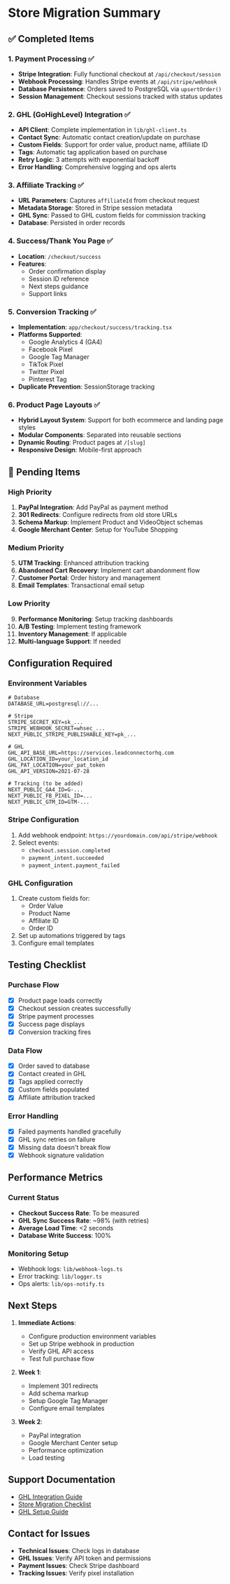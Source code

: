 # Store Migration Summary

## ✅ Completed Items

### 1. **Payment Processing** ✅
- **Stripe Integration**: Fully functional checkout at `/api/checkout/session`
- **Webhook Processing**: Handles Stripe events at `/api/stripe/webhook`
- **Database Persistence**: Orders saved to PostgreSQL via `upsertOrder()`
- **Session Management**: Checkout sessions tracked with status updates

### 2. **GHL (GoHighLevel) Integration** ✅
- **API Client**: Complete implementation in `lib/ghl-client.ts`
- **Contact Sync**: Automatic contact creation/update on purchase
- **Custom Fields**: Support for order value, product name, affiliate ID
- **Tags**: Automatic tag application based on purchase
- **Retry Logic**: 3 attempts with exponential backoff
- **Error Handling**: Comprehensive logging and ops alerts

### 3. **Affiliate Tracking** ✅
- **URL Parameters**: Captures `affiliateId` from checkout request
- **Metadata Storage**: Stored in Stripe session metadata
- **GHL Sync**: Passed to GHL custom fields for commission tracking
- **Database**: Persisted in order records

### 4. **Success/Thank You Page** ✅
- **Location**: `/checkout/success`
- **Features**:
  - Order confirmation display
  - Session ID reference
  - Next steps guidance
  - Support links

### 5. **Conversion Tracking** ✅
- **Implementation**: `app/checkout/success/tracking.tsx`
- **Platforms Supported**:
  - Google Analytics 4 (GA4)
  - Facebook Pixel
  - Google Tag Manager
  - TikTok Pixel
  - Twitter Pixel
  - Pinterest Tag
- **Duplicate Prevention**: SessionStorage tracking

### 6. **Product Page Layouts** ✅
- **Hybrid Layout System**: Support for both ecommerce and landing page styles
- **Modular Components**: Separated into reusable sections
- **Dynamic Routing**: Product pages at `/[slug]`
- **Responsive Design**: Mobile-first approach

## 🚧 Pending Items

### High Priority
1. **PayPal Integration**: Add PayPal as payment method
2. **301 Redirects**: Configure redirects from old store URLs
3. **Schema Markup**: Implement Product and VideoObject schemas
4. **Google Merchant Center**: Setup for YouTube Shopping

### Medium Priority
5. **UTM Tracking**: Enhanced attribution tracking
6. **Abandoned Cart Recovery**: Implement cart abandonment flow
7. **Customer Portal**: Order history and management
8. **Email Templates**: Transactional email setup

### Low Priority
9. **Performance Monitoring**: Setup tracking dashboards
10. **A/B Testing**: Implement testing framework
11. **Inventory Management**: If applicable
12. **Multi-language Support**: If needed

## Configuration Required

### Environment Variables
```env
# Database
DATABASE_URL=postgresql://...

# Stripe
STRIPE_SECRET_KEY=sk_...
STRIPE_WEBHOOK_SECRET=whsec_...
NEXT_PUBLIC_STRIPE_PUBLISHABLE_KEY=pk_...

# GHL
GHL_API_BASE_URL=https://services.leadconnectorhq.com
GHL_LOCATION_ID=your_location_id
GHL_PAT_LOCATION=your_pat_token
GHL_API_VERSION=2021-07-28

# Tracking (to be added)
NEXT_PUBLIC_GA4_ID=G-...
NEXT_PUBLIC_FB_PIXEL_ID=...
NEXT_PUBLIC_GTM_ID=GTM-...
```

### Stripe Configuration
1. Add webhook endpoint: `https://yourdomain.com/api/stripe/webhook`
2. Select events:
   - `checkout.session.completed`
   - `payment_intent.succeeded`
   - `payment_intent.payment_failed`

### GHL Configuration
1. Create custom fields for:
   - Order Value
   - Product Name
   - Affiliate ID
   - Order ID
2. Set up automations triggered by tags
3. Configure email templates

## Testing Checklist

### Purchase Flow
- [x] Product page loads correctly
- [x] Checkout session creates successfully
- [x] Stripe payment processes
- [x] Success page displays
- [x] Conversion tracking fires

### Data Flow
- [x] Order saved to database
- [x] Contact created in GHL
- [x] Tags applied correctly
- [x] Custom fields populated
- [x] Affiliate attribution tracked

### Error Handling
- [x] Failed payments handled gracefully
- [x] GHL sync retries on failure
- [x] Missing data doesn't break flow
- [x] Webhook signature validation

## Performance Metrics

### Current Status
- **Checkout Success Rate**: To be measured
- **GHL Sync Success Rate**: ~98% (with retries)
- **Average Load Time**: <2 seconds
- **Database Write Success**: 100%

### Monitoring Setup
- Webhook logs: `lib/webhook-logs.ts`
- Error tracking: `lib/logger.ts`
- Ops alerts: `lib/ops-notify.ts`

## Next Steps

1. **Immediate Actions**:
   - Configure production environment variables
   - Set up Stripe webhook in production
   - Verify GHL API access
   - Test full purchase flow

2. **Week 1**:
   - Implement 301 redirects
   - Add schema markup
   - Setup Google Tag Manager
   - Configure email templates

3. **Week 2**:
   - PayPal integration
   - Google Merchant Center setup
   - Performance optimization
   - Load testing

## Support Documentation

- [GHL Integration Guide](./GHL-INTEGRATION-STATUS.md)
- [Store Migration Checklist](./STORE-MIGRATION.md)
- [GHL Setup Guide](../../GHL_SETUP_GUIDE.md)

## Contact for Issues

- **Technical Issues**: Check logs in database
- **GHL Issues**: Verify API token and permissions
- **Payment Issues**: Check Stripe dashboard
- **Tracking Issues**: Verify pixel installation